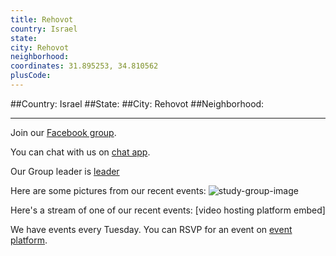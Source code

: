 ```yaml
---
title: Rehovot
country: Israel
state: 
city: Rehovot
neighborhood: 
coordinates: 31.895253, 34.810562
plusCode:
---
```


##Country: Israel
##State: 
##City: Rehovot
##Neighborhood: 
*****
Join our [Facebook group](https://www.facebook.com/groups/free.code.camp.rehovot).

You can chat with us on [chat app]().

Our Group leader is [leader]()

Here are some pictures from our recent events:
![study-group-image]()

Here's a stream of one of our recent events:
[video hosting platform embed]

We have events every Tuesday. You can RSVP for an event on [event platform]().
